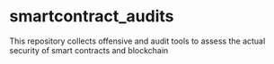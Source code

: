 # smartcontract_audits
This repository collects offensive and audit tools to assess the actual security of smart contracts and blockchain
